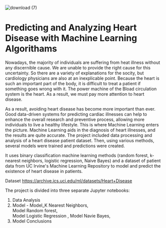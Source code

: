 ![download (7)](https://user-images.githubusercontent.com/57369311/170704986-fd2d89b4-8524-4436-9e22-a340708f508e.jpg)

# Predicting and Analyzing Heart Disease with Machine Learning Algorithams

Nowadays, the majority of individuals are suffering from heat illness without any discernible cause. We are unable to provide the right cause for this uncertainty. So there are a variety of explanations for the socity, but cardiology physicians are also at an inexplicable point. Because the heart is such an important part of the body, it is difficult to treat a patient if something goes wrong with it. The power machine of the Bload circulation system is the heart. As a result, we must pay more attention to heart disease.


As a result, avoiding heart disease has become more important than ever. Good data-driven systems for predicting cardiac illnesses can help to enhance the overall research and preventive process, allowing more individuals to live a healthy lifestyle. This is where Machine Learning enters the picture. Machine Learning aids in the diagnosis of heart illnesses, and the results are quite accurate. The project included data processing and analysis of a heart disease patient dataset. Then, using various methods, several models were trained and predictions were created.

It uses binary classification machine learning methods (random forest, k-nearest neighbors, logistic regression, Naive Bayes) and a dataset of patient data from  UC Irvine's Machine Learning Repository to model and predict the existence of heart disease in patients.

Dataset  https://archive.ics.uci.edu/ml/datasets/Heart+Disease

The project is divided into three separate Jupyter notebooks:

1. Data Analysis
2. Model - Model_K Nearest Neighbors,   
                   Model Random forest,  
                     Model Logistic Regression , 
                      Model Navie Bayes, 
4. Model Conclusions

